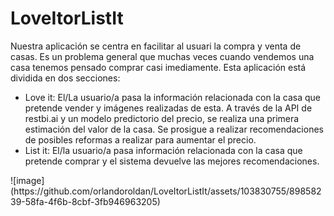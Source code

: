 # LoveItorListIt

Nuestra aplicación se centra en facilitar al usuari la compra y venta de casas. Es un problema general que muchas veces cuando vendemos una casa tenemos pensado comprar casi imediamente. Esta aplicación está dividida en dos secciones:
<ul>
  <li>Love it: El/La usuario/a pasa la información relacionada con la casa que pretende vender y imágenes realizadas de esta. A través de la API de restbi.ai y un modelo predictorio del precio, se realiza una primera estimación del valor de la casa. Se prosigue a realizar recomendaciones de posibles reformas a realizar para aumentar el precio.</li>
  <li>List it: El/la usuario/a pasa información relacionada con la casa que pretende comprar y el sistema devuelve las mejores recomendaciones.</li>
 </ul>
![image](https://github.com/orlandoroldan/LoveItorListIt/assets/103830755/89858239-58fa-4f6b-8cbf-3fb946963205)
